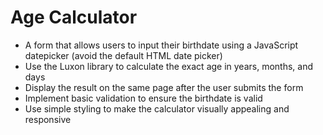 # Age Calculator

- A form that allows users to input their birthdate using a JavaScript datepicker (avoid the default HTML date picker)
- Use the Luxon library to calculate the exact age in years, months, and days
- Display the result on the same page after the user submits the form
- Implement basic validation to ensure the birthdate is valid
- Use simple styling to make the calculator visually appealing and responsive
